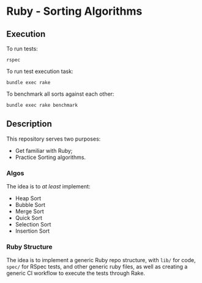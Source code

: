 # Ruby - Sorting Algorithms

## Execution

To run tests:
```shell
rspec
```

To run test execution task:
```shell
bundle exec rake
```

To benchmark all sorts against each other:
```shell
bundle exec rake benchmark
```

## Description

This repository serves two purposes:
- Get familiar with Ruby;
- Practice Sorting algorithms.

### Algos

The idea is to *at least* implement:
- Heap Sort
- Bubble Sort
- Merge Sort
- Quick Sort
- Selection Sort
- Insertion Sort

### Ruby Structure

The idea is to implement a generic Ruby repo structure, with `lib/` for code, `spec/` for RSpec tests, and other generic ruby files, as well as creating a generic CI workflow to execute the tests through Rake.
